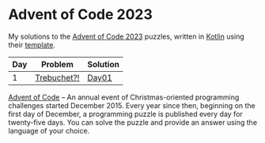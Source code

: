 # Advent of Code 2023

My solutions to the [Advent of Code 2023][aoc2023] puzzles, written in [Kotlin][kotlin] using their [template].

| Day | Problem                                            | Solution                                                                              |
|-----|----------------------------------------------------|---------------------------------------------------------------------------------------|
| 1   | [Trebuchet?!](https://adventofcode.com/2023/day/1) | [Day01](https://github.com/MickyOR/advent-of-code-2023-kotlin/blob/main/src/Day01.kt) |

[^aoc]:
[Advent of Code][aoc] – An annual event of Christmas-oriented programming challenges started December 2015.
Every year since then, beginning on the first day of December, a programming puzzle is published every day for twenty-five days.
You can solve the puzzle and provide an answer using the language of your choice.

[aoc2023]: https://adventofcode.com/2023
[aoc]: https://adventofcode.com
[kotlin]: https://kotlinlang.org
[template]: https://github.com/kotlin-hands-on/advent-of-code-kotlin-template